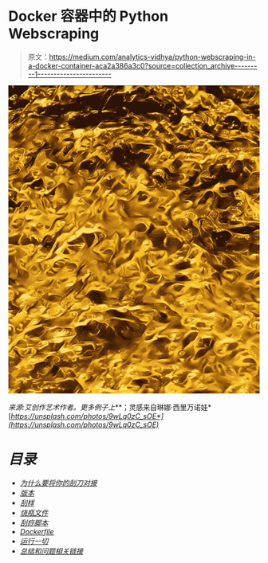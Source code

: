 # Docker 容器中的 Python Webscraping

> 原文：<https://medium.com/analytics-vidhya/python-webscraping-in-a-docker-container-aca2a386a3c0?source=collection_archive---------1----------------------->

![](img/ee3d0287626ffce105e2e53b327dd935.png)

*来源:艾创作艺术作者。更多例子上*[](https://www.instagram.com/art_and_ai/)**；灵感来自琳娜·西里万诺娃*[*https://unsplash.com/photos/9wLq0zC_sOE*](https://unsplash.com/photos/9wLq0zC_sOE)*

# *目录*

*   *[为什么要将你的刮刀对接](https://github.com/Createdd/Writing/blob/master/2021/articles/dockerizeWebscraping.md#why-dockerizing-your-scraper)*
*   *[版本](https://github.com/Createdd/Writing/blob/master/2021/articles/dockerizeWebscraping.md#versions)*
*   *[刮样](https://github.com/Createdd/Writing/blob/master/2021/articles/dockerizeWebscraping.md#scraping-sample)*
*   *[烧瓶文件](https://github.com/Createdd/Writing/blob/master/2021/articles/dockerizeWebscraping.md#flask-file)*
*   *[刮痧脚本](https://github.com/Createdd/Writing/blob/master/2021/articles/dockerizeWebscraping.md#scraping-script)*
*   *[Dockerfile](https://github.com/Createdd/Writing/blob/master/2021/articles/dockerizeWebscraping.md#dockerfile)*
*   *[运行一切](https://github.com/Createdd/Writing/blob/master/2021/articles/dockerizeWebscraping.md#run-everything)*
*   *[总结和问题相关链接](https://github.com/Createdd/Writing/blob/master/2021/articles/dockerizeWebscraping.md#summarizing-and-problem-related-links)*